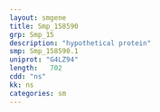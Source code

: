```yaml
---
layout: smgene
title: Smp_158590
grp: Smp_15
description: "hypothetical protein"
smp: Smp_158590.1
uniprot: "G4LZ94"
length:   702
cdd: "ns"
kk: ns
categories: sm
---
```


